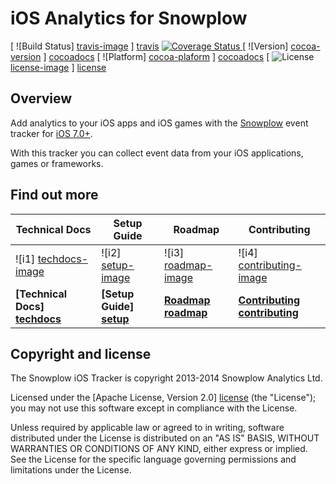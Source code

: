 iOS Analytics for Snowplow
==========================

[ ![Build Status] [travis-image] ] [travis]
[ ![Coverage Status][coveralls-image] ][coveralls]
[ ![Version] [cocoa-version] ] [cocoadocs]
[ ![Platform] [cocoa-plaform] ] [cocoadocs]
[ ![License] [license-image] ] [license]

## Overview

Add analytics to your iOS apps and iOS games with the [Snowplow][2] event tracker for [iOS 7.0+][3].

With this tracker you can collect event data from your iOS applications, games or frameworks.

## Find out more
| Technical Docs                  | Setup Guide               | Roadmap                 | Contributing                      |
|---------------------------------|---------------------------|-------------------------|-----------------------------------|
| ![i1] [techdocs-image]          | ![i2] [setup-image]       | ![i3] [roadmap-image]   | ![i4] [contributing-image]        |
| **[Technical Docs] [techdocs]** | **[Setup Guide] [setup]** | **[Roadmap] [roadmap]** | **[Contributing] [contributing]** |

## Copyright and license

The Snowplow iOS Tracker is copyright 2013-2014 Snowplow Analytics Ltd.

Licensed under the [Apache License, Version 2.0] [license] (the "License");
you may not use this software except in compliance with the License.

Unless required by applicable law or agreed to in writing, software
distributed under the License is distributed on an "AS IS" BASIS,
WITHOUT WARRANTIES OR CONDITIONS OF ANY KIND, either express or implied.
See the License for the specific language governing permissions and
limitations under the License.

[2]: http://snowplowanalytics.com/
[3]: https://www.apple.com/ios/

[travis]: https://travis-ci.org/snowplow/snowplow-objc-tracker
[travis-image]: https://travis-ci.org/snowplow/snowplow-objc-tracker.png?branch=master

[coveralls]: https://coveralls.io/r/snowplow/snowplow-objc-tracker?branch=release/0.4.0
[coveralls-image]: https://coveralls.io/repos/snowplow/snowplow-objc-tracker/badge.png?branch=release/0.4.0

[license]: http://www.apache.org/licenses/LICENSE-2.0
[license-image]: http://img.shields.io/badge/license-Apache--2-blue.svg?style=flat

[cocoadocs]: http://cocoadocs.org/docsets/SnowplowTracker
[cocoa-version]: http://cocoapod-badges.herokuapp.com/v/SnowplowTracker/badge.png
[cocoa-plaform]: http://cocoapod-badges.herokuapp.com/p/SnowplowTracker/badge.png

[techdocs-image]: https://d3i6fms1cm1j0i.cloudfront.net/github/images/techdocs.png
[setup-image]: https://d3i6fms1cm1j0i.cloudfront.net/github/images/setup.png
[roadmap-image]: https://d3i6fms1cm1j0i.cloudfront.net/github/images/roadmap.png
[contributing-image]: https://d3i6fms1cm1j0i.cloudfront.net/github/images/contributing.png

[techdocs]: https://github.com/snowplow/snowplow/wiki/iOS-Tracker
[setup]: https://github.com/snowplow/snowplow/wiki/iOS-Tracker-Setup
[roadmap]: https://github.com/snowplow/snowplow/wiki/Product-roadmap
[contributing]: https://github.com/snowplow/snowplow/wiki/Contributing
